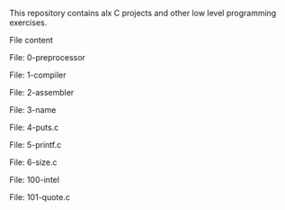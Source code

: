 This repository contains alx C projects and other low level programming exercises.

File content

File: 0-preprocessor

File: 1-compiler

File: 2-assembler

File: 3-name

File: 4-puts.c

File: 5-printf.c

File: 6-size.c

File: 100-intel

File: 101-quote.c

